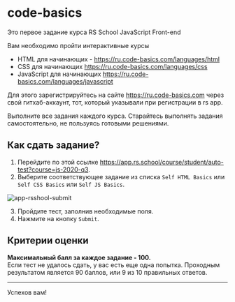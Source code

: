 # code-basics

Это первое задание курса RS School JavaScript Front-end

Вам необходимо пройти интерактивные курсы

- HTML для начинающих - https://ru.code-basics.com/languages/html
- CSS для начинающих https://ru.code-basics.com/languages/css
- JavaScript для начинающих https://ru.code-basics.com/languages/javascript

Для этого зарегистрируйтесь на сайте https://ru.code-basics.com через свой гитхаб-аккаунт, тот, который указывали при регистрации в rs app.

Выполните все задания каждого курса. Старайтесь выполнять задания самостоятельно, не пользуясь готовыми решениями.

## Как сдать задание?

1. Перейдите по этой ссылке https://app.rs.school/course/student/auto-test?course=js-2020-q3.
2. Выберите соответствующее задание из списка `Self HTML Basics` или `Self CSS Basics` или `Self JS Basics`.

![app-rsshool-submit](./images/auto-test.png)

3. Пройдите тест, заполнив необходимые поля.
4. Нажмите на кнопку `Submit`.

## Критерии оценки

**Максимальный балл за каждое задание - 100.**  
Если тест не удалось сдать, у вас есть еще одна попытка. Проходным результатом является 90 баллов, или 9 из 10 правильных ответов.

---

Успехов вам!
